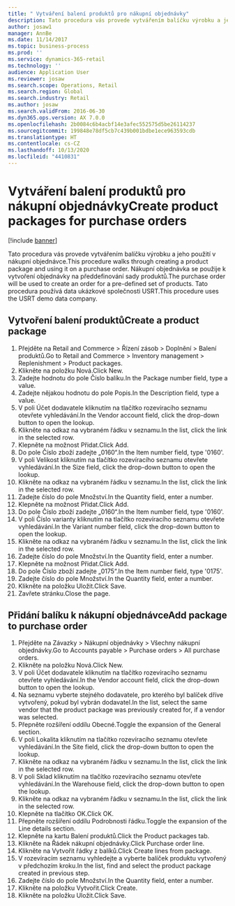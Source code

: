 ```yaml
---
title: " Vytváření balení produktů pro nákupní objednávky"
description: Tato procedura vás provede vytvářením balíčku výrobku a jeho použití v nákupní objednávce.
author: josaw1
manager: AnnBe
ms.date: 11/14/2017
ms.topic: business-process
ms.prod: ''
ms.service: dynamics-365-retail
ms.technology: ''
audience: Application User
ms.reviewer: josaw
ms.search.scope: Operations, Retail
ms.search.region: Global
ms.search.industry: Retail
ms.author: josaw
ms.search.validFrom: 2016-06-30
ms.dyn365.ops.version: AX 7.0.0
ms.openlocfilehash: 2b0084c6b4acbf14e3afec552575d5be26114237
ms.sourcegitcommit: 199848e78df5cb7c439b001bdbe1ece963593cdb
ms.translationtype: HT
ms.contentlocale: cs-CZ
ms.lasthandoff: 10/13/2020
ms.locfileid: "4410831"
---
```

# <a name="create-product-packages-for-purchase-orders"></a><span data-ttu-id="28180-103"> Vytváření balení produktů pro nákupní objednávky</span><span class="sxs-lookup"><span data-stu-id="28180-103">Create product packages for purchase orders</span></span>

[!include [banner](../includes/banner.md)]

<span data-ttu-id="28180-104">Tato procedura vás provede vytvářením balíčku výrobku a jeho použití v nákupní objednávce.</span><span class="sxs-lookup"><span data-stu-id="28180-104">This procedure walks through creating a product package and using it on a purchase order.</span></span> <span data-ttu-id="28180-105">Nákupní objednávka se použije k vytvoření objednávky na předdefinování sady produktů.</span><span class="sxs-lookup"><span data-stu-id="28180-105">The purchase order will be used to create an order for a pre-defined set of products.</span></span> <span data-ttu-id="28180-106">Tato procedura používá data ukázkové společnosti USRT.</span><span class="sxs-lookup"><span data-stu-id="28180-106">This procedure uses the USRT demo data company.</span></span>


## <a name="create-a-product-package"></a><span data-ttu-id="28180-107">Vytvoření balení produktů</span><span class="sxs-lookup"><span data-stu-id="28180-107">Create a product package</span></span>
1. <span data-ttu-id="28180-108">Přejděte na Retail and Commerce > Řízení zásob > Doplnění > Balení produktů.</span><span class="sxs-lookup"><span data-stu-id="28180-108">Go to Retail and Commerce > Inventory management > Replenishment > Product packages.</span></span>
2. <span data-ttu-id="28180-109">Klikněte na položku Nová.</span><span class="sxs-lookup"><span data-stu-id="28180-109">Click New.</span></span>
3. <span data-ttu-id="28180-110">Zadejte hodnotu do pole Číslo balíku.</span><span class="sxs-lookup"><span data-stu-id="28180-110">In the Package number field, type a value.</span></span>
4. <span data-ttu-id="28180-111">Zadejte nějakou hodnotu do pole Popis.</span><span class="sxs-lookup"><span data-stu-id="28180-111">In the Description field, type a value.</span></span>
5. <span data-ttu-id="28180-112">V poli Účet dodavatele kliknutím na tlačítko rozevíracího seznamu otevřete vyhledávání.</span><span class="sxs-lookup"><span data-stu-id="28180-112">In the Vendor account field, click the drop-down button to open the lookup.</span></span>
6. <span data-ttu-id="28180-113">Klikněte na odkaz na vybraném řádku v seznamu.</span><span class="sxs-lookup"><span data-stu-id="28180-113">In the list, click the link in the selected row.</span></span>
7. <span data-ttu-id="28180-114">Klepněte na možnost Přidat.</span><span class="sxs-lookup"><span data-stu-id="28180-114">Click Add.</span></span>
8. <span data-ttu-id="28180-115">Do pole Číslo zboží zadejte „0160“.</span><span class="sxs-lookup"><span data-stu-id="28180-115">In the Item number field, type '0160'.</span></span>
9. <span data-ttu-id="28180-116">V poli Velikost kliknutím na tlačítko rozevíracího seznamu otevřete vyhledávání.</span><span class="sxs-lookup"><span data-stu-id="28180-116">In the Size field, click the drop-down button to open the lookup.</span></span>
10. <span data-ttu-id="28180-117">Klikněte na odkaz na vybraném řádku v seznamu.</span><span class="sxs-lookup"><span data-stu-id="28180-117">In the list, click the link in the selected row.</span></span>
11. <span data-ttu-id="28180-118">Zadejte číslo do pole Množství.</span><span class="sxs-lookup"><span data-stu-id="28180-118">In the Quantity field, enter a number.</span></span>
12. <span data-ttu-id="28180-119">Klepněte na možnost Přidat.</span><span class="sxs-lookup"><span data-stu-id="28180-119">Click Add.</span></span>
13. <span data-ttu-id="28180-120">Do pole Číslo zboží zadejte „0160“.</span><span class="sxs-lookup"><span data-stu-id="28180-120">In the Item number field, type '0160'.</span></span>
14. <span data-ttu-id="28180-121">V poli Číslo varianty kliknutím na tlačítko rozevíracího seznamu otevřete vyhledávání.</span><span class="sxs-lookup"><span data-stu-id="28180-121">In the Variant number field, click the drop-down button to open the lookup.</span></span>
15. <span data-ttu-id="28180-122">Klikněte na odkaz na vybraném řádku v seznamu.</span><span class="sxs-lookup"><span data-stu-id="28180-122">In the list, click the link in the selected row.</span></span>
16. <span data-ttu-id="28180-123">Zadejte číslo do pole Množství.</span><span class="sxs-lookup"><span data-stu-id="28180-123">In the Quantity field, enter a number.</span></span>
17. <span data-ttu-id="28180-124">Klepněte na možnost Přidat.</span><span class="sxs-lookup"><span data-stu-id="28180-124">Click Add.</span></span>
18. <span data-ttu-id="28180-125">Do pole Číslo zboží zadejte „0175“.</span><span class="sxs-lookup"><span data-stu-id="28180-125">In the Item number field, type '0175'.</span></span>
19. <span data-ttu-id="28180-126">Zadejte číslo do pole Množství.</span><span class="sxs-lookup"><span data-stu-id="28180-126">In the Quantity field, enter a number.</span></span>
20. <span data-ttu-id="28180-127">Klikněte na položku Uložit.</span><span class="sxs-lookup"><span data-stu-id="28180-127">Click Save.</span></span>
21. <span data-ttu-id="28180-128">Zavřete stránku.</span><span class="sxs-lookup"><span data-stu-id="28180-128">Close the page.</span></span>

## <a name="add-package-to-purchase-order"></a><span data-ttu-id="28180-129">Přidání balíku k nákupní objednávce</span><span class="sxs-lookup"><span data-stu-id="28180-129">Add package to purchase order</span></span>
1. <span data-ttu-id="28180-130">Přejděte na Závazky > Nákupní objednávky > Všechny nákupní objednávky.</span><span class="sxs-lookup"><span data-stu-id="28180-130">Go to Accounts payable > Purchase orders > All purchase orders.</span></span>
2. <span data-ttu-id="28180-131">Klikněte na položku Nová.</span><span class="sxs-lookup"><span data-stu-id="28180-131">Click New.</span></span>
3. <span data-ttu-id="28180-132">V poli Účet dodavatele kliknutím na tlačítko rozevíracího seznamu otevřete vyhledávání.</span><span class="sxs-lookup"><span data-stu-id="28180-132">In the Vendor account field, click the drop-down button to open the lookup.</span></span>
4. <span data-ttu-id="28180-133">Na seznamu vyberte stejného dodavatele, pro kterého byl balíček dříve vytvořený, pokud byl vybrán dodavatel.</span><span class="sxs-lookup"><span data-stu-id="28180-133">In the list, select the same vendor that the product package was previously created for, if a vendor was selected.</span></span>
5. <span data-ttu-id="28180-134">Přepněte rozšíření oddílu Obecné.</span><span class="sxs-lookup"><span data-stu-id="28180-134">Toggle the expansion of the General section.</span></span>
6. <span data-ttu-id="28180-135">V poli Lokalita kliknutím na tlačítko rozevíracího seznamu otevřete vyhledávání.</span><span class="sxs-lookup"><span data-stu-id="28180-135">In the Site field, click the drop-down button to open the lookup.</span></span>
7. <span data-ttu-id="28180-136">Klikněte na odkaz na vybraném řádku v seznamu.</span><span class="sxs-lookup"><span data-stu-id="28180-136">In the list, click the link in the selected row.</span></span>
8. <span data-ttu-id="28180-137">V poli Sklad kliknutím na tlačítko rozevíracího seznamu otevřete vyhledávání.</span><span class="sxs-lookup"><span data-stu-id="28180-137">In the Warehouse field, click the drop-down button to open the lookup.</span></span>
9. <span data-ttu-id="28180-138">Klikněte na odkaz na vybraném řádku v seznamu.</span><span class="sxs-lookup"><span data-stu-id="28180-138">In the list, click the link in the selected row.</span></span>
10. <span data-ttu-id="28180-139">Klepněte na tlačítko OK.</span><span class="sxs-lookup"><span data-stu-id="28180-139">Click OK.</span></span>
11. <span data-ttu-id="28180-140">Přepněte rozšíření oddílu Podrobnosti řádku.</span><span class="sxs-lookup"><span data-stu-id="28180-140">Toggle the expansion of the Line details section.</span></span>
12. <span data-ttu-id="28180-141">Klepněte na kartu Balení produktů.</span><span class="sxs-lookup"><span data-stu-id="28180-141">Click the Product packages tab.</span></span>
13. <span data-ttu-id="28180-142">Klikněte na Řádek nákupní objednávky.</span><span class="sxs-lookup"><span data-stu-id="28180-142">Click Purchase order line.</span></span>
14. <span data-ttu-id="28180-143">Klikněte na Vytvořit řádky z balíků.</span><span class="sxs-lookup"><span data-stu-id="28180-143">Click Create lines from package.</span></span>
15. <span data-ttu-id="28180-144">V rozevíracím seznamu vyhledejte a vyberte balíček produktu vytvořený v předchozím kroku.</span><span class="sxs-lookup"><span data-stu-id="28180-144">In the list, find and select the product package created in previous step.</span></span>
16. <span data-ttu-id="28180-145">Zadejte číslo do pole Množství.</span><span class="sxs-lookup"><span data-stu-id="28180-145">In the Quantity field, enter a number.</span></span>
17. <span data-ttu-id="28180-146">Klikněte na položku Vytvořit.</span><span class="sxs-lookup"><span data-stu-id="28180-146">Click Create.</span></span>
18. <span data-ttu-id="28180-147">Klikněte na položku Uložit.</span><span class="sxs-lookup"><span data-stu-id="28180-147">Click Save.</span></span>

